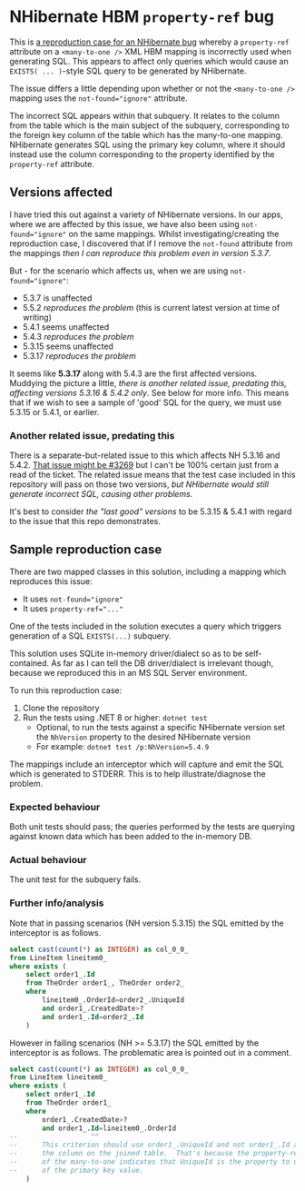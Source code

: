 # NHibernate HBM `property-ref` bug

This is [a reproduction case for an NHibernate bug](https://github.com/nhibernate/nhibernate-core/issues/3609) whereby a `property-ref` attribute on a `<many-to-one />` XML HBM mapping is incorrectly used when generating SQL.
This appears to affect only queries which would cause an `EXISTS( ... )`-style SQL query to be generated by NHibernate.

The issue differs a little depending upon whether or not the `<many-to-one />` mapping uses the `not-found="ignore"` attribute.

The incorrect SQL appears within that subquery. It relates to the column from the table which is the main subject of the subquery, corresponding to the foreign key column of the table which has the many-to-one mapping.  NHibernate generates SQL using the primary key column, where it should instead use the column corresponding to the property identified by the `property-ref` attribute.

## Versions affected

I have tried this out against a variety of NHibernate versions.
In our apps, where we are affected by this issue, we have also been using `not-found="ignore"` on the same mappings.
Whilst investigating/creating the reproduction case, I discovered that if I remove the `not-found` attribute from the mappings _then I can reproduce this problem even in version 5.3.7_.

But - for the scenario which affects us, when we are using `not-found="ignore"`:

* 5.3.7 is unaffected
* 5.5.2 _reproduces the problem_ (this is current latest version at time of writing)
* 5.4.1 seems unaffected
* 5.4.3 _reproduces the problem_
* 5.3.15 seems unaffected
* 5.3.17 _reproduces the problem_

It seems like **5.3.17** along with 5.4.3 are the first affected versions.
Muddying the picture a little, _there is another related issue, predating this, affecting versions 5.3.16 & 5.4.2 only_.  See below for more info.
This means that if we wish to see a sample of 'good' SQL for the query, we must use 5.3.15 or 5.4.1, or earlier.

### Another related issue, predating this

There is a separate-but-related issue to this which affects NH 5.3.16 and 5.4.2.
[That issue might be #3269](https://github.com/nhibernate/nhibernate-core/issues/3269) but I can't be 100% certain just from a read of the ticket.
The related issue means that the test case included in this repository will pass on those two versions, _but NHibernate would still generate incorrect SQL, causing other problems_.

It's best to consider _the "last good" versions_ to be 5.3.15 & 5.4.1 with regard to the issue that this repo demonstrates.

## Sample reproduction case

There are two mapped classes in this solution, including a mapping which reproduces this issue:

* It uses `not-found="ignore"`
* It uses `property-ref="..."`

One of the tests included in the solution executes a query which triggers generation of a SQL `EXISTS(...)` subquery.

This solution uses SQLite in-memory driver/dialect so as to be self-contained.
As far as I can tell the DB driver/dialect is irrelevant though, because we reproduced this in an MS SQL Server environment.

To run this reproduction case:

1. Clone the repository
2. Run the tests using .NET 8 or higher: `dotnet test`
    * Optional, to run the tests against a specific NHibernate version set the `NhVersion` property to the desired NHibernate version
    * For example: `dotnet test /p:NhVersion=5.4.9`

The mappings include an interceptor which will capture and emit the SQL which is generated to STDERR.
This is to help illustrate/diagnose the problem.

### Expected behaviour

Both unit tests should pass; the queries performed by the tests are querying against known data which has been added to the in-memory DB.

### Actual behaviour

The unit test for the subquery fails.

### Further info/analysis

Note that in passing scenarios (NH version 5.3.15) the SQL emitted by the interceptor is as follows.

```sql
select cast(count(*) as INTEGER) as col_0_0_
from LineItem lineitem0_
where exists (
    select order1_.Id
    from TheOrder order1_, TheOrder order2_
    where
        lineitem0_.OrderId=order2_.UniqueId
        and order1_.CreatedDate>?
        and order1_.Id=order2_.Id
    )
```

However in failing scenarios (NH >= 5.3.17) the SQL emitted by the interceptor is as follows.  The problematic area is pointed out in a comment.

```sql
select cast(count(*) as INTEGER) as col_0_0_
from LineItem lineitem0_
where exists (
    select order1_.Id
    from TheOrder order1_
    where
        order1_.CreatedDate>?
        and order1_.Id=lineitem0_.OrderId
--                  ^^
--      This criterion should use order1_.UniqueId and not order1_.Id as
--      the column on the joined table.  That's because the property-ref attribute
--      of the many-to-one indicates that UniqueId is the property to use, instead
--      of the primary key value.
    )
```
